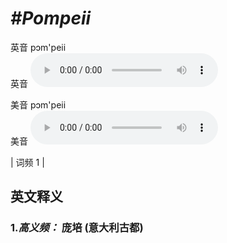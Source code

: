# ***\#Pompeii*** 
英音 pɔm'peii  
英音
<audio src="./media/Pompeii-B.aac" controls="controls"></audio>

美音 pɔm'peii  
美音
<audio src="./media/Pompeii.aac" controls="controls"></audio>



| 词频 1 |  

英文释义
---
### 1.*高义频：* **庞培 (意大利古都)**  


